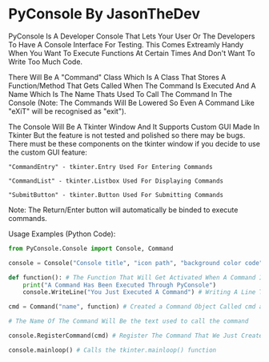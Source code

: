 # PyConsole By JasonTheDev

PyConsole Is A Developer Console That Lets Your User Or The Developers To Have A Console Interface For Testing.
This Comes Extreamly Handy When You Want To Execute Functions At Certain Times And Don't Want To Write Too Much Code.

There Will Be A "Command" Class Which Is A Class That Stores A Function/Method That Gets Called When The Command Is Executed And A 
Name Which Is The Name Thats Used To Call The Command In The Console (Note: The Commands Will Be Lowered So Even A Command Like
"eXiT" will be recognised as "exit").

The Console Will Be A Tkinter Window And It Supports Custom GUI Made In Tkinter But the feature is not tested and polished so there
may be bugs. There must be these components on the tkinter window if you decide to use the custom GUI feature:
```
"CommandEntry" - tkinter.Entry Used For Entering Commands

"CommandList" - tkinter.Listbox Used For Displaying Commands

"SubmitButton" - tkinter.Button Used For Submitting Commands
```
Note: The Return/Enter button will automatically be binded to execute commands.

Usage Examples (Python Code):

```Python
from PyConsole.Console import Console, Command

console = Console("Console title", "icon path", "background color code") # Create a new console.   all these parameters are optional

def function(): # The Function That Will Get Activated When A Command Is Executed
	print("A Command Has Been Executed Through PyConsole")
	console.WriteLine("You Just Executed A Command") # Writing A Line To The Console

cmd = Command("name", function) # Created a Command Object Called cmd and giving it a name and a function/method to call

# The Name Of The Command Will Be the text used to call the command

console.RegisterCommand(cmd) # Register The Command That We Just Created, You Could Register As Many As You Want

console.mainloop() # Calls the tkinter.mainloop() function
```



